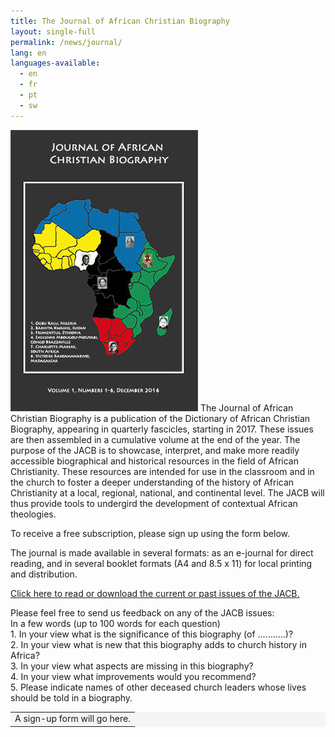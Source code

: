 ```yaml
---
title: The Journal of African Christian Biography
layout: single-full
permalink: /news/journal/
lang: en
languages-available:                         
  - en
  - fr
  - pt
  - sw
---
```

<img src="/images/journal/JACBcover-black.jpg" class="bio"> The Journal of African Christian Biography is a publication of the Dictionary of African Christian Biography, appearing in quarterly fascicles, starting in 2017. These issues are then assembled in a cumulative volume at the end of the year. The purpose of the JACB is to showcase, interpret, and make more readily accessible biographical and historical resources in the field of African Christianity. These resources are intended for use in the classroom and in the church to foster a deeper understanding of the history of African Christianity at a local, regional, national, and continental level. The JACB will thus provide tools to undergird the development of contextual African theologies.

To receive a free subscription, please sign up using the form below.

The journal is made available in several formats: as an e-journal for direct reading, and in several booklet formats (A4 and 8.5 x 11) for local printing and distribution.

[Click here to read or download the current or past issues of the JACB.](link.pdf)

Please feel free to send us feedback on any of the JACB issues:  
In a few words (up to 100 words for each question)  
1\. In your view what is the significance of this biography (of ...........)?  
2\. In your view what is new that this biography adds to church history in Africa?  
3\. In your view what aspects are missing in this biography?  
4\. In your view what improvements would you recommend?  
5\. Please indicate names of other deceased church leaders whose lives should be told in a biography.    

<table bgcolor="#f5f5f5"><tbody><tr><td>
A sign-up form will go here.
</td></tr></tbody></table>
